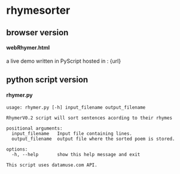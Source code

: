 # rhymesorter
## browser version
#### webRhymer.html
a live demo written in PyScript hosted in : {url}
## python script version
#### rhymer.py
```
usage: rhymer.py [-h] input_filename output_filename

RhymerV0.2 script will sort sentences acording to their rhymes

positional arguments:
  input_filename   Input file containing lines.
  output_filename  output file where the sorted poem is stored.

options:
  -h, --help       show this help message and exit

This script uses datamuse.com API.
```